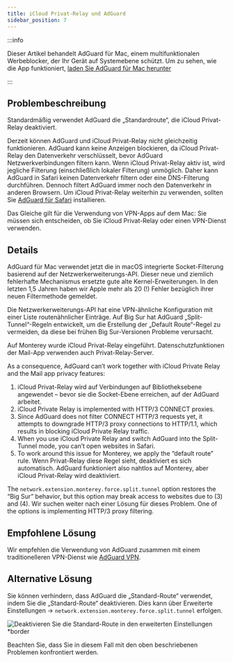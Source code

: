 ```yaml
---
title: iCloud Privat-Relay und AdGuard
sidebar_position: 7
---
```


:::info

Dieser Artikel behandelt AdGuard für Mac, einem multifunktionalen Werbeblocker, der Ihr Gerät auf Systemebene schützt. Um zu sehen, wie die App funktioniert, [laden Sie AdGuard für Mac herunter](https://agrd.io/download-kb-adblock)

:::

## Problembeschreibung

Standardmäßig verwendet AdGuard die „Standardroute“, die iCloud Privat-Relay deaktiviert.

Derzeit können AdGuard und iCloud Privat-Relay nicht gleichzeitig funktionieren. AdGuard kann keine Anzeigen blockieren, da iCloud Privat-Relay den Datenverkehr verschlüsselt, bevor AdGuard Netzwerkverbindungen filtern kann. Wenn iCloud Privat-Relay aktiv ist, wird jegliche Filterung (einschließlich lokaler Filterung) unmöglich. Daher kann AdGuard in Safari keinen Datenverkehr filtern oder eine DNS-Filterung durchführen. Dennoch filtert AdGuard immer noch den Datenverkehr in anderen Browsern. Um iCloud Privat-Relay weiterhin zu verwenden, sollten Sie [AdGuard für Safari](https://adguard.com/adguard-safari/overview.html) installieren.

Das Gleiche gilt für die Verwendung von VPN-Apps auf dem Mac: Sie müssen sich entscheiden, ob Sie iCloud Privat-Relay oder einen VPN-Dienst verwenden.

## Details

AdGuard für Mac verwendet jetzt die in macOS integrierte Socket-Filterung basierend auf der Netzwerkerweiterungs-API. Dieser neue und ziemlich fehlerhafte Mechanismus ersetzte gute alte Kernel-Erweiterungen. In den letzten 1,5 Jahren haben wir Apple mehr als 20 (!) Fehler bezüglich ihrer neuen Filtermethode gemeldet.

Die Netzwerkerweiterungs-API hat eine VPN-ähnliche Konfiguration mit einer Liste routenähnlicher Einträge. Auf Big Sur hat AdGuard „Split-Tunnel“-Regeln entwickelt, um die Erstellung der „Default Route“-Regel zu vermeiden, da diese bei frühen Big Sur-Versionen Probleme verursacht.

Auf Monterey wurde iCloud Privat-Relay eingeführt. Datenschutzfunktionen der Mail-App verwenden auch Privat-Relay-Server.

As a consequence, AdGuard can’t work together with iCloud Private Relay and the Mail app privacy features:

1. iCloud Privat-Relay wird auf Verbindungen auf Bibliotheksebene angewendet – bevor sie die Socket-Ebene erreichen, auf der AdGuard arbeitet.
2. iCloud Private Relay is implemented with HTTP/3 CONNECT proxies.
3. Since AdGuard does not filter CONNECT HTTP/3 requests yet, it attempts to downgrade HTTP/3 proxy connections to HTTP/1.1, which results in blocking iCloud Private Relay traffic.
4. When you use iCloud Private Relay and switch AdGuard into the Split-Tunnel mode, you can’t open websites in Safari.
5. To work around this issue for Monterey, we apply the “default route” rule. Wenn Privat-Relay diese Regel sieht, deaktiviert es sich automatisch. AdGuard funktioniert also nahtlos auf Monterey, aber iCloud Privat-Relay wird deaktiviert.

The `network.extension.monterey.force.split.tunnel` option restores the “Big Sur” behavior, but this option may break access to websites due to (3) and (4). Wir suchen weiter nach einer Lösung für dieses Problem. One of the options is implementing HTTP/3 proxy filtering.

## Empfohlene Lösung

Wir empfehlen die Verwendung von AdGuard zusammen mit einem traditionelleren VPN-Dienst wie [AdGuard VPN](https://adguard-vpn.com/).

## Alternative Lösung

Sie können verhindern, dass AdGuard die „Standard-Route“ verwendet, indem Sie die „Standard-Route“ deaktivieren. Dies kann über Erweiterte Einstellungen → `network.extension.monterey.force.split.tunnel` erfolgen.

![Deaktivieren Sie die Standard-Route in den erweiterten Einstellungen *border](https://cdn.adtidy.org/content/kb/ad_blocker/mac/mac_adguard_advanced_settings.jpg)

Beachten Sie, dass Sie in diesem Fall mit den oben beschriebenen Problemen konfrontiert werden.
